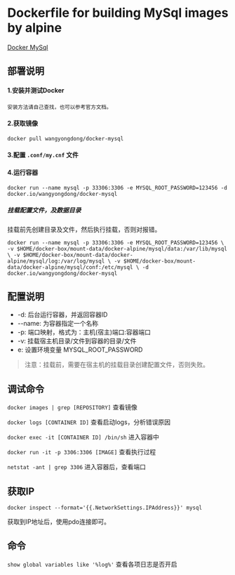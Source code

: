 # Dockerfile for building MySql images by alpine
[Docker MySql](https://github.com/wangyongdong/docker-alpine/tree/master/mysql)

## 部署说明


#### 1.安装并测试Docker
    安装方法请自己查找，也可以参考官方文档。


#### 2.获取镜像

`docker pull wangyongdong/docker-mysql`


#### 3.配置 `.conf/my.cnf` 文件


#### 4.运行容器

`docker run --name mysql -p 33306:3306 -e MYSQL_ROOT_PASSWORD=123456 -d docker.io/wangyongdong/docker-mysql`


##### 挂载配置文件，及数据目录

挂载前先创建目录及文件，然后执行挂载，否则对报错。

`docker run --name mysql -p 33306:3306 -e MYSQL_ROOT_PASSWORD=123456 \
-v $HOME/docker-box/mount-data/docker-alpine/mysql/data:/var/lib/mysql \
-v $HOME/docker-box/mount-data/docker-alpine/mysql/log:/var/log/mysql \
-v $HOME/docker-box/mount-data/docker-alpine/mysql/conf:/etc/mysql \
-d docker.io/wangyongdong/docker-mysql`


## 配置说明

 - -d: 后台运行容器，并返回容器ID
 - --name: 为容器指定一个名称
 - -p: 端口映射，格式为：主机(宿主)端口:容器端口
 - -v: 挂载宿主机目录/文件到容器的目录/文件
 - e: 设置环境变量 MYSQL_ROOT_PASSWORD
 
> 注意：挂载前，需要在宿主机的挂载目录创建配置文件，否则失败。


## 调试命令

`docker images | grep [REPOSITORY]` 查看镜像

`docker logs [CONTAINER ID]` 查看启动logs，分析错误原因

`docker exec -it [CONTAINER ID] /bin/sh` 进入容器中

`docker run -it -p 3306:3306 [IMAGE]` 查看执行过程

`netstat -ant | grep 3306` 进入容器后，查看端口


## 获取IP
    
`docker inspect --format='{{.NetworkSettings.IPAddress}}' mysql`
    
获取到IP地址后，使用pdo连接即可。


## 命令

`show global variables like '%log%'` 查看各项日志是否开启